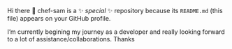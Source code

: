 Hi there 👋
chef-sam is a ✨ _special_ ✨ repository because its `README.md` (this file) appears on your GitHub profile.

 I’m currently begining my journey as a developer and really looking forward to a lot of assistance/collaborations. Thanks

